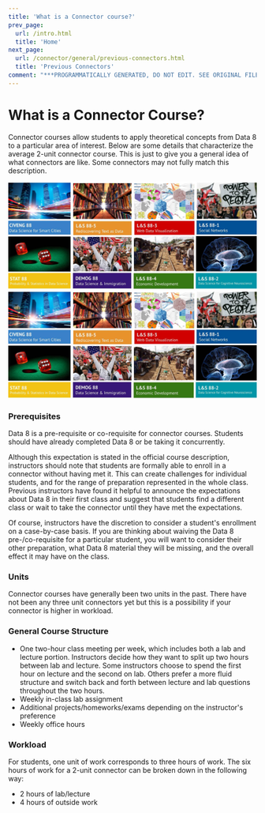 ```yaml
---
title: 'What is a Connector course?'
prev_page:
  url: /intro.html
  title: 'Home'
next_page:
  url: /connector/general/previous-connectors.html
  title: 'Previous Connectors'
comment: "***PROGRAMMATICALLY GENERATED, DO NOT EDIT. SEE ORIGINAL FILES IN /content***"
---
```

# What is a Connector Course?

Connector courses allow students to apply theoretical concepts from Data 8 to a particular area of interest. Below are some details that characterize the average 2-unit connector course. This is just to give you a general idea of what connectors are like. Some connectors may not fully match this description.

![](/assets/connectors.jpg)![](/assets/hello.jpg)

### Prerequisites

Data 8 is a pre-requisite or co-requisite for connector courses. Students should have already completed Data 8 or be taking it concurrently.

Although this expectation is stated in the official course description, instructors should note that students are formally able to enroll in a connector without having met it. This can create challenges for individual students, and for the range of preparation represented in the whole class. Previous instructors have found it helpful to announce the expectations about Data 8 in their first class and suggest that students find a different class or wait to take the connector until they have met the expectations.

Of course, instructors have the discretion to consider a student's enrollment on a case-by-case basis. If you are thinking about waiving the Data 8 pre-/co-requisite for a particular student, you will want to consider their other preparation, what Data 8 material they will be missing, and the overall effect it may have on the class.

### Units

Connector courses have generally been two units in the past. There have not been any three unit connectors yet but this is a possibility if your connector is higher in workload.

### General Course Structure

* One two-hour class meeting per week, which includes both a lab and lecture portion. Instructors decide how they want to split up two hours between lab and lecture. Some instructors choose to spend the first hour on lecture and the second on lab. Others prefer a more fluid structure and switch back and forth between lecture and lab questions throughout the two hours.
* Weekly in-class lab assignment
* Additional projects/homeworks/exams depending on the instructor's preference
* Weekly office hours

### Workload

For students, one unit of work corresponds to three hours of work. The six hours of work for a 2-unit connector can be broken down in the following way:

* 2 hours of lab/lecture
* 4 hours of outside work 
